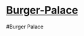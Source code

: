# [Burger-Palace](https://github.com/charity-bit/Burger-Palace/blob/main/assets/landing.png)
#Burger Palace
